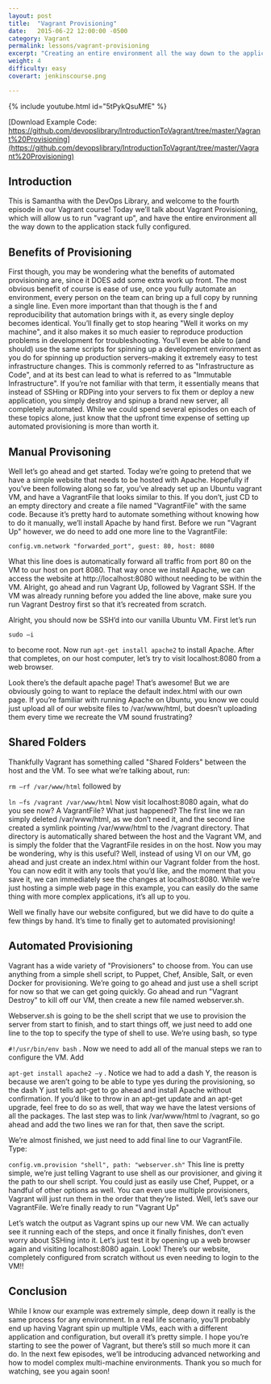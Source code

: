 ```yaml
---
layout: post
title:  "Vagrant Provisioning"
date:   2015-06-22 12:00:00 -0500
category: Vagrant
permalink: lessons/vagrant-provisioning
excerpt: "Creating an entire environment all the way down to the application stack fully configured with Vagrant."
weight: 4
difficulty: easy
coverart: jenkinscourse.png

---
```

{% include youtube.html id="5tPykQsuMfE" %}

[Download Example Code: https://github.com/devopslibrary/IntroductionToVagrant/tree/master/Vagrant%20Provisioning](https://github.com/devopslibrary/IntroductionToVagrant/tree/master/Vagrant%20Provisioning)

Introduction
------------
This is Samantha with the DevOps Library, and welcome to the fourth episode in our Vagrant course!  Today we’ll talk about Vagrant Provisioning, which will allow us to run "vagrant up", and have the entire environment all the way down to the application stack fully configured.

Benefits of Provisioning
------------------------
First though, you may be wondering what the benefits of automated provisioning are, since it DOES add some extra work up front.  The most obvious benefit of course is ease of use, once you fully automate an environment, every person on the team can bring up a full copy by running a single line.  Even more important than that though is the f and reproducibility that automation brings with it, as every single deploy becomes identical.  You’ll finally get to stop hearing "Well it works on my machine", and it also makes it so much easier to reproduce production problems in development for troubleshooting.  You’ll even be able to (and should) use the same scripts for spinning up a development environment as you do for spinning up production servers–making it extremely easy to test infrastructure changes.  This is commonly referred to as "Infrastructure as Code", and at its best can lead to what is referred to as "Immutable Infrastructure".  If you’re not familiar with that term, it essentially means that instead of SSHing or RDPing into your servers to fix them or deploy a new application, you simply destroy and spinup a brand new server, all completely automated.  While we could spend several episodes on each of these topics alone, just know that the upfront time expense of setting up automated provisioning is more than worth it.

Manual Provisoning
---------------
Well let’s go ahead and get started.  Today we’re going to pretend that we have a simple website that needs to be hosted with Apache.  Hopefully if you’ve been following along so far, you’ve already set up an Ubuntu vagrant VM, and have a VagrantFile that looks similar to this.  If you don’t, just CD to an empty directory and create a file named "VagrantFile" with the same code.  Because it’s pretty hard to automate something without knowing how to do it manually, we’ll install Apache by hand first.  Before we run "Vagrant Up" however, we do need to add one more line to the VagrantFile:

`config.vm.network "forwarded_port", guest: 80, host: 8080`

What this line does is automatically forward all traffic from port 80 on the VM to our host on port 8080. That way once we install Apache, we can access the website at http://localhost:8080 without needing to be within the VM.  Alright, go ahead and run Vagrant Up, followed by Vagrant SSH.  If the VM was already running before you added the line above, make sure you run Vagrant Destroy first so that it’s recreated from scratch.

Alright, you should now be SSH’d into our vanilla Ubuntu VM.  First let’s run

`sudo –i`

to become root.  Now run ```apt-get install apache2``` to install Apache.  After that completes, on our host computer, let’s try to visit localhost:8080 from a web browser.

Look there’s the default apache page!  That’s awesome!  But we are obviously going to want to replace the default index.html with our own page.  If you’re familiar with running Apache on Ubuntu, you know we could just upload all of our website files to /var/www/html, but doesn’t uploading them every time we recreate the VM sound frustrating?  

Shared Folders
--------------
Thankfully Vagrant has something called "Shared Folders" between the host and the VM.  To see what we’re talking about, run:

```rm –rf /var/www/html```
followed by

```ln –fs /vagrant /var/www/html```
Now visit localhost:8080 again, what do you see now?  A VagrantFile?  What just happened?  The first line we ran simply deleted /var/www/html, as we don’t need it, and the second line created a symlink pointing /var/www/html to the /vagrant directory.  That directory is automatically shared between the host and the Vagrant VM, and is simply the folder that the VagrantFile resides in on the host.  Now you may be wondering, why is this useful?  Well, instead of using VI on our VM, go ahead and just create an index.html within our Vagrant folder from the host.  You can now edit it with any tools that you’d like, and the moment that you save it, we can immediately see the changes at localhost:8080.  While we’re just hosting a simple web page in this example, you can easily do the same thing with more complex applications, it’s all up to you.

Well we finally have our website configured, but we did have to do quite a few things by hand.  It’s time to finally get to automated provisioning!

Automated Provisioning
----------------------
Vagrant has a wide variety of "Provisioners" to choose from.  You can use anything from a simple shell script, to Puppet, Chef, Ansible, Salt, or even Docker for provisioning.  We’re going to go ahead and just use a shell script for now so that we can get going quickly.  Go ahead and run "Vagrant Destroy" to kill off our VM, then create a new file named webserver.sh.

Webserver.sh is going to be the shell script that we use to provision the server from start to finish, and to start things off, we just need to add one line to the top to specify the type of shell to use.  We’re using bash, so type

```#!/usr/bin/env bash```
.  Now we need to add all of the manual steps we ran to configure the VM.  Add

```apt-get install apache2 –y```
.  Notice we had to add a dash Y, the reason is because we aren’t going to be able to type yes during the provisioning, so the dash Y just tells apt-get to go ahead and install Apache without confirmation.  If you’d like to throw in an apt-get update and an apt-get upgrade, feel free to do so as well, that way we have the latest versions of all the packages.  The last step was to link /var/www/html to /vagrant, so go ahead and add the two lines we ran for that, then save the script.

We’re almost finished, we just need to add final line to our VagrantFile.  Type:

```config.vm.provision "shell", path: "webserver.sh"```
This line is pretty simple, we’re just telling Vagrant to use shell as our provisioner, and giving it the path to our shell script.  You could just as easily use Chef, Puppet, or a handful of other options as well.  You can even use multiple provisioners, Vagrant will just run them in the order that they’re listed.  Well, let’s save our VagrantFile.  We’re finally ready to run "Vagrant Up"

Let’s watch the output as Vagrant spins up our new VM.  We can actually see it running each of the steps, and once it finally finishes, don’t even worry about SSHing into it.  Let’s just test it by opening up a web browser again and visiting localhost:8080 again.  Look!  There’s our website, completely configured from scratch without us even needing to login to the VM!!  

Conclusion
----------
While I know our example was extremely simple, deep down it really is the same process for any environment.  In a real life scenario, you’ll probably end up having Vagrant spin up multiple VMs, each with a different application and configuration, but overall it’s pretty simple.  I hope you’re starting to see the power of Vagrant, but there’s still so much more it can do.  In the next few episodes, we’ll be introducing advanced networking and how to model complex multi-machine environments.  Thank you so much for watching, see you again soon!
